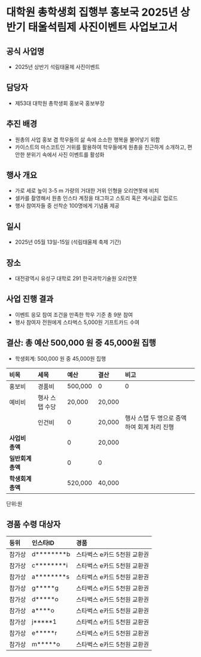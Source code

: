 대학원 총학생회 집행부 홍보국 2025년 상반기 태울석림제 사진이벤트 사업보고서
===
## 공식 사업명
- 2025년 상반기 석림태울제 사진이벤트
## 담당자
- 제53대 대학원 총학생회 홍보국 홍보부장
## 추진 배경
- 원총의 사업 홍보 겸 학우들의 삶 속에 소소한 행복을 불어넣기 위함
- 카이스트의 마스코트인 거위를 활용하여 학우들에게 원총을 친근하게 소개하고, 편안한 분위기 속에서 사진 이벤트를 활성화
## 행사 개요
- 가로 세로 높이 3-5 m 가량의 거대한 거위 인형을 오리연못에 비치
- 셀카를 촬영해서 원총 인스타 계정을 태그하고 스토리 혹은 게시글로 업로드
- 행사 참여자들 중 선착순 100명에게 기념품 제공
## 일시
- 2025년 05월 13일-15일 (석림태울제 축제 기간)
## 장소
- 대전광역시 유성구 대학로 291 한국과학기술원 오리연못
## 사업 진행 결과
- 이벤트 응모 참여 조건을 만족한 학우 기준 총 9분 참여
- 행사 참여자 전원에게 스타벅스 5,000원 기프트카드 수여
## 결산: 총 예산 500,000 원 중 45,000원 집행
- 학생회계: 500,000 원 중 45,000원 집행

| **비목**   | **세목**         | **예산**     | **결산** | **비고** |
|:--------|:--------------|:---------|:------|:------|
| 홍보비 | 경품비 | 500,000 | 0 |  0  |  |
| 예비비 | 행사 스탭 수당 | 20,000  | 20,000 |      |
|  | 인건비 | 0  | 20,000   | 행사 스탭 두 명으로 증액하여 회계 처리 진행  |
| **사업비 총액** |              | 0       | 20,000  |      |
| **일반회계 총액** |            | 0       | 0    |      |
| **학생회계 총액** |            | 520,000  | 40,000    |      |
단위:원
## 경품 수령 대상자
| **등위**   | **인스타ID**    | **경품**                     |
|:--------|:-------------|:--------------------------|
| 참가상 | d********b  | 스타벅스 e카드 5천원 교환권 |
| 참가상 | c********i  | 스타벅스 e카드 5천원 교환권 |
| 참가상 | a********s  | 스타벅스 e카드 5천원 교환권 |
| 참가상 | g*****g     | 스타벅스 e카드 5천원 교환권 |
| 참가상 | d*****o     | 스타벅스 e카드 5천원 교환권 |
| 참가상 | a****o      | 스타벅스 e카드 5천원 교환권 |
| 참가상 | j*****1     | 스타벅스 e카드 5천원 교환권 |
| 참가상 | e*****r     | 스타벅스 e카드 5천원 교환권 |
| 참가상 | m*****o     | 스타벅스 e카드 5천원 교환권 |

